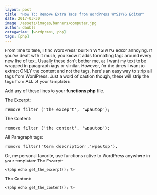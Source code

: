 ```yaml
---
layout: post
title: "How To: Remove Extra Tags from WordPress WYSIWYG Editor"
date: 2017-03-30
image: /assets/images/banners/computer.jpg
author: dauble
categories: [wordpress, php]
tags: [php]
---
```

From time to time, I find WordPress' built-in WYSIWYG editor annoying. If you've dealt with it much, you know it adds formatting tags around every new line of text. Usually these don't bother me, as I want my text to be wrapped in paragraph tags or similar. However, for the times I want to extract ONLY the content and not the tags, here's an easy way to strip all tags from WordPress. Just a word of caution though, these will strip the tags from ALL of your templates.

Add any of these lines to your **functions.php** file.

The Excerpt:

<pre>remove_filter ('the_exceprt', 'wpautop');</pre>

The Content:

<pre>remove_filter ('the_content', 'wpautop');</pre>

All Paragraph tags:

<pre>remove_filter('term_description','wpautop');</pre>

Or, my personal favorite, use functions native to WordPress anywhere in your templates: The Excerpt:

`<?php echo get_the_excerpt(); ?>`

The Content:

`<?php echo get_the_content(); ?>`